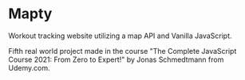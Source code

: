 # Mapty
<p>Workout tracking website utilizing a map API and Vanilla JavaScript.</p>
<p>Fifth real world project made in the course "The Complete JavaScript Course 2021: From Zero to Expert!" by Jonas Schmedtmann from Udemy.com.</p>

